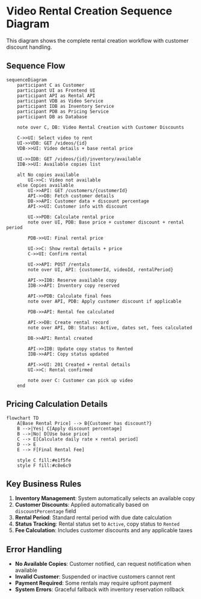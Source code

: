 # Video Rental Creation Sequence Diagram

This diagram shows the complete rental creation workflow with customer discount handling.

## Sequence Flow

```mermaid
sequenceDiagram
    participant C as Customer
    participant UI as Frontend UI
    participant API as Rental API
    participant VDB as Video Service
    participant IDB as Inventory Service
    participant PDB as Pricing Service
    participant DB as Database

    note over C, DB: Video Rental Creation with Customer Discounts

    C->>UI: Select video to rent
    UI->>VDB: GET /videos/{id}
    VDB->>UI: Video details + base rental price

    UI->>IDB: GET /videos/{id}/inventory/available
    IDB->>UI: Available copies list

    alt No copies available
        UI->>C: Video not available
    else Copies available
        UI->>API: GET /customers/{customerId}
        API->>DB: Fetch customer details
        DB->>API: Customer data + discount percentage
        API->>UI: Customer info with discount

        UI->>PDB: Calculate rental price
        note over UI, PDB: Base price + customer discount + rental period

        PDB->>UI: Final rental price

        UI->>C: Show rental details + price
        C->>UI: Confirm rental

        UI->>API: POST /rentals
        note over UI, API: {customerId, videoId, rentalPeriod}

        API->>IDB: Reserve available copy
        IDB->>API: Inventory copy reserved

        API->>PDB: Calculate final fees
        note over API, PDB: Apply customer discount if applicable

        PDB->>API: Rental fee calculated

        API->>DB: Create rental record
        note over API, DB: Status: Active, dates set, fees calculated

        DB->>API: Rental created

        API->>IDB: Update copy status to Rented
        IDB->>API: Copy status updated

        API->>UI: 201 Created + rental details
        UI->>C: Rental confirmed

        note over C: Customer can pick up video
    end
```

## Pricing Calculation Details

```mermaid
flowchart TD
    A[Base Rental Price] --> B{Customer has discount?}
    B -->|Yes| C[Apply discount percentage]
    B -->|No| D[Use base price]
    C --> E[Calculate daily rate × rental period]
    D --> E
    E --> F[Final Rental Fee]

    style C fill:#e1f5fe
    style F fill:#c8e6c9
```

## Key Business Rules

1. **Inventory Management**: System automatically selects an available copy
2. **Customer Discounts**: Applied automatically based on `discountPercentage` field
3. **Rental Period**: Standard rental period with due date calculation
4. **Status Tracking**: Rental status set to `Active`, copy status to `Rented`
5. **Fee Calculation**: Includes customer discounts and any applicable taxes

## Error Handling

- **No Available Copies**: Customer notified, can request notification when available
- **Invalid Customer**: Suspended or inactive customers cannot rent
- **Payment Required**: Some rentals may require upfront payment
- **System Errors**: Graceful fallback with inventory reservation rollback
